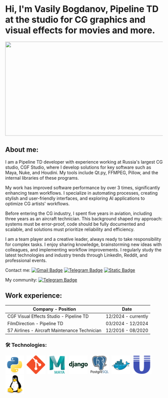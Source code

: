 <br clear="both">

# Hi, I'm Vasily Bogdanov, Pipeline TD at the studio for CG graphics and visual effects for movies and more.

<div align="center">
  <img height="300" width="600" src="https://user-images.githubusercontent.com/74038190/225813708-98b745f2-7d22-48cf-9150-083f1b00d6c9.gif"  />
</div>

## About me:
I am a Pipeline TD developer with experience working at Russia's largest CG studio, CGF Studio, where I develop solutions for key software such as Maya, Nuke, and Houdini. 
My tools include Qt.py, FFMPEG, Pillow, and the internal libraries of these programs.

My work has improved software performance by over 3 times, significantly enhancing team workflows. 
I specialize in automating processes, creating stylish and user-friendly interfaces, and exploring AI applications to optimize CG artists' workflows.

Before entering the CG industry, I spent five years in aviation, including three years as an aircraft technician. 
This background shaped my approach: systems must be error-proof, code should be fully documented and scalable, and solutions must prioritize reliability and efficiency.

I am a team player and a creative leader, always ready to take responsibility for complex tasks. 
I enjoy sharing knowledge, brainstorming new ideas with colleagues, and implementing workflow improvements. 
I regularly study the latest technologies and industry trends through LinkedIn, Reddit, and professional events.

Contact me: [![Gmail Badge](https://img.shields.io/badge/-Gmail-red?style=flat&logo=Gmail&logoColor=white)](mailto:realbogdanov@gmail.com) [![Telegram Badge](https://img.shields.io/badge/-Telegram-blue?style=flat&logo=Telegram&logoColor=white)](https://t.me/realbogdanov) [![Static Badge](https://img.shields.io/badge/LinkedIn-blue)](https://www.linkedin.com/in/vasilii-bogdanov-887714268)

My community: [![Telegram Badge](https://img.shields.io/badge/-CG_blog-blue?style=flat&logo=Telegram&logoColor=white)](https://t.me/cgb_official)

## Work experience:

| Company - Position                                            | Date                |
| --------------------------------------------------------------| :-----------------: |
| CGF Visual Effects Studio - Pipeline TD                       | 12/2024 - currently |
| FilmDirection - Pipeline TD                                   | 03/2024 - 12/2024   |
| S7 Airlines - Aircraft Maintenance Technician                 | 12/2016 - 08/2020   |


###

### 🛠 Technologies:

<div>
  <img src="https://github.com/devicons/devicon/blob/master/icons/python/python-original.svg" title="python" alt="python" width="60" height="60"/>&nbsp;
  <img src="https://github.com/devicons/devicon/blob/master/icons/git/git-original.svg" title="git" alt="git" width="60" height="60"/>&nbsp;
  <img src="https://github.com/devicons/devicon/blob/master/icons/maya/maya-original-wordmark.svg" title="maya" alt="maya" width="60" height="60"/>&nbsp;
  <img src="https://github.com/devicons/devicon/blob/master/icons/django/django-plain-wordmark.svg" title="django" alt="django" width="60" height="60"/>&nbsp;
  <img src="https://github.com/devicons/devicon/blob/master/icons/postgresql/postgresql-original-wordmark.svg" title="postgresql" alt="postgresql" width="60" height="60"/>&nbsp;
  <img src="https://github.com/devicons/devicon/blob/master/icons/docker/docker-original.svg" title="docker" alt="docker" width="60" height="60"/>&nbsp;
    <img src="https://github.com/devicons/devicon/blob/master/icons/unix/unix-original.svg" title="unix" alt="unix" width="60" height="60"/>&nbsp;
  <img src="https://github.com/devicons/devicon/blob/master/icons/linux/linux-original.svg" title="linux" alt="linux" width="60" height="60"/>&nbsp;
</div>
